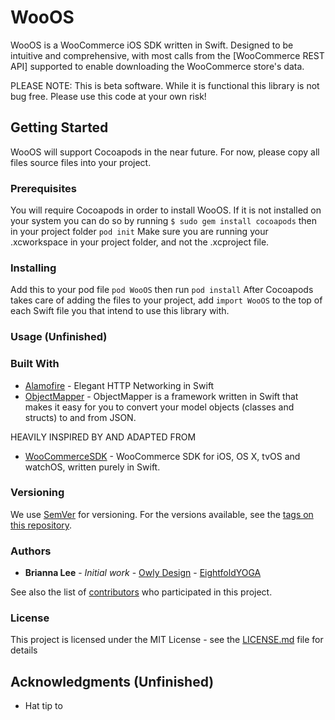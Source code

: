 # WooOS

WooOS is a WooCommerce iOS SDK written in Swift. Designed to be intuitive and comprehensive, with most calls from the [WooCommerce REST API] supported to enable downloading the WooCommerce store's data.

PLEASE NOTE: This is beta software. While it is functional this library is not bug free. Please use this code at your own risk!

## Getting Started

WooOS will support Cocoapods in the near future. For now, please copy all files source files into your project.

### Prerequisites

You will require Cocoapods in order to install WooOS. If it is not installed on your system you can do so by running
```$ sudo gem install cocoapods```
then in your project folder
```pod init```
Make sure you are running your .xcworkspace in your project folder, and not the .xcproject file.

### Installing

Add this to your pod file
```pod WooOS```
then run
```pod install```
After Cocoapods takes care of adding the files to your project, add
```import WooOS```
to the top of each Swift file you that intend to use this library with.

### Usage (Unfinished)



### Built With

* [Alamofire](https://github.com/Alamofire/Alamofire/) - Elegant HTTP Networking in Swift
* [ObjectMapper](https://github.com/Hearst-DD/ObjectMapper/) - ObjectMapper is a framework written in Swift that makes it easy for you to convert your model objects (classes and structs) to and from JSON.

HEAVILY INSPIRED BY AND ADAPTED FROM
* [WooCommerceSDK](https://github.com/minhcasi/WooCommerceSDK) - WooCommerce SDK for iOS, OS X, tvOS and watchOS, written purely in Swift.

### Versioning

We use [SemVer](http://semver.org/) for versioning. For the versions available, see the [tags on this repository](https://github.com/bornbrie/WooOS/tags). 

### Authors

* **Brianna Lee** - *Initial work* - [Owly Design](https://owly.xyz) - [EightfoldYOGA](https://www.eightfold.yoga)

See also the list of [contributors](https://github.com/bornbrie/WooOS/contributors) who participated in this project.

### License

This project is licensed under the MIT License - see the [LICENSE.md](LICENSE.md) file for details

## Acknowledgments (Unfinished)

* Hat tip to 
